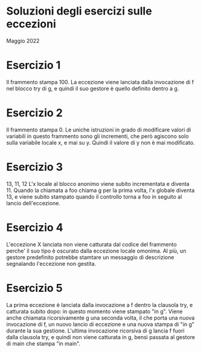 # Soluzioni degli esercizi sulle eccezioni

Maggio 2022

# Esercizio 1

Il frammento stampa 100. La eccezione viene lanciata dalla invocazione di f nel
blocco try di g, e quindi il suo gestore è quello definito dentro a g.

# Esercizio 2

Il frammento stampa 0. Le uniche istruzioni in grado di modificare valori di
variabili in questo frammento sono gli incrementi, che però agiscono solo sulla
variabile locale x, e mai su y. Quindi il valore di y non è mai modificato.

# Esercizio 3

13, 11, 12
L'x locale al blocco anonimo viene subito incrementata e diventa 11.
Quando la chiamata a foo chiama g per la prima volta, l'x globale diventa 13, e
viene subito stampato quando il controllo torna a foo in seguito al lancio
dell'eccezione.

# Esercizio 4

L'eccezione X lanciata non viene catturata dal codice del frammento perche' il
suo tipo è oscurato dalla eccezione locale omonima. Al più, un gestore
predefinito potrebbe stamtare un messaggio di descrizione segnalando l'eccezione
non gestita.

# Esercizio 5

La prima eccezione è lanciata dalla invocazione a f dentro la clausola try, e
catturata subito dopo: in questo momento viene stampato "in g". Viene anche
chiamata ricorsivamente g una seconda volta, il che porta una nuova invocazione
di f, un nuovo lancio di eccezione e una nuova stampa di "in g" durante la sua
gestione. L'ultima invocazione ricorsiva di g lancia f fuori dalla clausola try,
e quindi non viene catturata in g, bensì passata al gestore di main che stampa
"in main".
